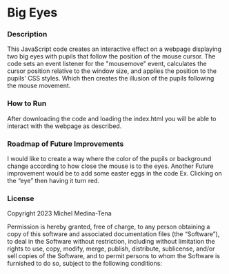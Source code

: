 # Big Eyes

### Description
This JavaScript code creates an interactive effect on a webpage displaying two big eyes with pupils that follow the position of the mouse cursor. The code sets an event listener for the "mousemove" event, calculates the cursor position relative to the window size, and applies the position to the pupils' CSS styles. Which then creates the illusion of the pupils following the mouse movement.
### How to Run
After downloading the code and loading the index.html you will be able to interact with the webpage as described. 

### Roadmap of Future Improvements
I would like to create a way where the color of the pupils or background change according to how close the mouse is to the eyes. Another Future improvement would be to add some easter eggs in the code Ex. Clicking on the “eye” then having it turn red. 

### License
Copyright  2023 Michel Medina-Tena

Permission is hereby granted, free of charge, to any person obtaining a copy of this software and associated documentation files (the “Software”), to deal in the Software without restriction, including without limitation the rights to use, copy, modify, merge, publish, distribute, sublicense, and/or sell copies of the Software, and to permit persons to whom the Software is furnished to do so, subject to the following conditions:

